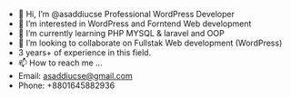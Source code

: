 - 👋 Hi, I’m @asaddiucse Professional WordPress Developer 
- 👀 I’m interested in WordPress and Forntend Web development 
- 🌱 I’m currently learning  PHP MYSQL & laravel and OOP
- 💞️ I’m looking to collaborate on Fullstak Web development (WordPress)
- 3 years+ of experience in this field.
- 📫 How to reach me ...
- Email: asaddiucse@gmail.com
- Phone: +8801645882936

<!---
asaddiucse/asaddiucse is a ✨ special ✨ repository because its `README.md` (this file) appears on your GitHub profile.
You can click the Preview link to take a look at your changes.
--->
